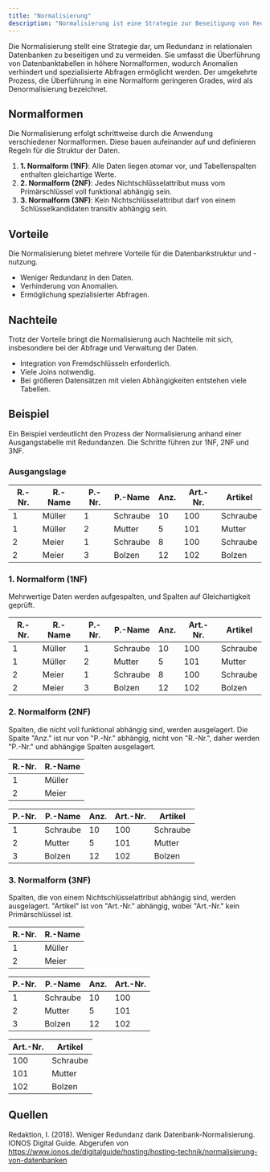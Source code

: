 ```yaml
---
title: "Normalisierung"
description: "Normalisierung ist eine Strategie zur Beseitigung von Redundanz in relationalen Datenbanken durch Überführung in Normalformen wie 1NF, 2NF und 3NF. Sie verhindert Anomalien und ermöglicht spezialisierte Abfragen."
---
```


Die Normalisierung stellt eine Strategie dar, um Redundanz in relationalen Datenbanken zu beseitigen und zu vermeiden. Sie umfasst die Überführung von Datenbanktabellen in höhere Normalformen, wodurch Anomalien verhindert und spezialisierte Abfragen ermöglicht werden. Der umgekehrte Prozess, die Überführung in eine Normalform geringeren Grades, wird als Denormalisierung bezeichnet.

## Normalformen

Die Normalisierung erfolgt schrittweise durch die Anwendung verschiedener Normalformen. Diese bauen aufeinander auf und definieren Regeln für die Struktur der Daten.

1. **1. Normalform (1NF)**: Alle Daten liegen atomar vor, und Tabellenspalten enthalten gleichartige Werte.
2. **2. Normalform (2NF)**: Jedes Nichtschlüsselattribut muss vom Primärschlüssel voll funktional abhängig sein.
3. **3. Normalform (3NF)**: Kein Nichtschlüsselattribut darf von einem Schlüsselkandidaten transitiv abhängig sein.

## Vorteile

Die Normalisierung bietet mehrere Vorteile für die Datenbankstruktur und -nutzung.

- Weniger Redundanz in den Daten.
- Verhinderung von Anomalien.
- Ermöglichung spezialisierter Abfragen.

## Nachteile

Trotz der Vorteile bringt die Normalisierung auch Nachteile mit sich, insbesondere bei der Abfrage und Verwaltung der Daten.

- Integration von Fremdschlüsseln erforderlich.
- Viele Joins notwendig.
- Bei größeren Datensätzen mit vielen Abhängigkeiten entstehen viele Tabellen.

## Beispiel

Ein Beispiel verdeutlicht den Prozess der Normalisierung anhand einer Ausgangstabelle mit Redundanzen. Die Schritte führen zur 1NF, 2NF und 3NF.

### Ausgangslage

| R.-Nr. | R.-Name | P.-Nr. | P.-Name | Anz. | Art.-Nr. | Artikel |
|--------|---------|--------|---------|------|----------|---------|
| 1      | Müller  | 1      | Schraube| 10   | 100      | Schraube|
| 1      | Müller  | 2      | Mutter  | 5    | 101      | Mutter  |
| 2      | Meier   | 1      | Schraube| 8    | 100      | Schraube|
| 2      | Meier   | 3      | Bolzen  | 12   | 102      | Bolzen  |

### 1. Normalform (1NF)

Mehrwertige Daten werden aufgespalten, und Spalten auf Gleichartigkeit geprüft.

| R.-Nr. | R.-Name | P.-Nr. | P.-Name | Anz. | Art.-Nr. | Artikel |
|--------|---------|--------|---------|------|----------|---------|
| 1      | Müller  | 1      | Schraube| 10   | 100      | Schraube|
| 1      | Müller  | 2      | Mutter  | 5    | 101      | Mutter  |
| 2      | Meier   | 1      | Schraube| 8    | 100      | Schraube|
| 2      | Meier   | 3      | Bolzen  | 12   | 102      | Bolzen  |

### 2. Normalform (2NF)

Spalten, die nicht voll funktional abhängig sind, werden ausgelagert. Die Spalte "Anz." ist nur von "P.-Nr." abhängig, nicht von "R.-Nr.", daher werden "P.-Nr." und abhängige Spalten ausgelagert.

| R.-Nr. | R.-Name |
|--------|---------|
| 1      | Müller  |
| 2      | Meier   |

| P.-Nr. | P.-Name | Anz. | Art.-Nr. | Artikel |
|--------|---------|------|----------|---------|
| 1      | Schraube| 10   | 100      | Schraube|
| 2      | Mutter  | 5    | 101      | Mutter  |
| 3      | Bolzen  | 12   | 102      | Bolzen  |

### 3. Normalform (3NF)

Spalten, die von einem Nichtschlüsselattribut abhängig sind, werden ausgelagert. "Artikel" ist von "Art.-Nr." abhängig, wobei "Art.-Nr." kein Primärschlüssel ist.

| R.-Nr. | R.-Name |
|--------|---------|
| 1      | Müller  |
| 2      | Meier   |

| P.-Nr. | P.-Name | Anz. | Art.-Nr. |
|--------|---------|------|----------|
| 1      | Schraube| 10   | 100      |
| 2      | Mutter  | 5    | 101      |
| 3      | Bolzen  | 12   | 102      |

| Art.-Nr. | Artikel |
|----------|---------|
| 100      | Schraube|
| 101      | Mutter  |
| 102      | Bolzen  |

## Quellen

Redaktion, I. (2018). Weniger Redundanz dank Datenbank-Normalisierung. IONOS Digital Guide. Abgerufen von https://www.ionos.de/digitalguide/hosting/hosting-technik/normalisierung-von-datenbanken